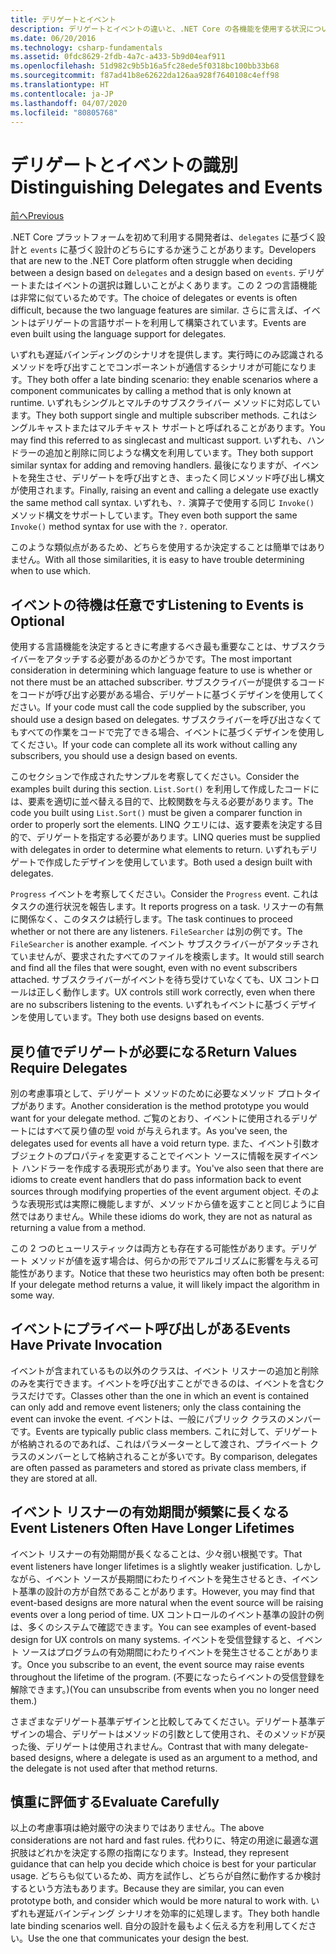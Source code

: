 ```yaml
---
title: デリゲートとイベント
description: デリゲートとイベントの違いと、.NET Core の各機能を使用する状況について説明します。
ms.date: 06/20/2016
ms.technology: csharp-fundamentals
ms.assetid: 0fdc8629-2fdb-4a7c-a433-5b9d04eaf911
ms.openlocfilehash: 51d982c9b5b16a5fc28ede5f0318bc100bb33b68
ms.sourcegitcommit: f87ad41b8e62622da126aa928f7640108c4eff98
ms.translationtype: HT
ms.contentlocale: ja-JP
ms.lasthandoff: 04/07/2020
ms.locfileid: "80805768"
---
```

# <a name="distinguishing-delegates-and-events"></a><span data-ttu-id="88ce4-103">デリゲートとイベントの識別</span><span class="sxs-lookup"><span data-stu-id="88ce4-103">Distinguishing Delegates and Events</span></span>

[<span data-ttu-id="88ce4-104">前へ</span><span class="sxs-lookup"><span data-stu-id="88ce4-104">Previous</span></span>](modern-events.md)

<span data-ttu-id="88ce4-105">.NET Core プラットフォームを初めて利用する開発者は、`delegates` に基づく設計と `events` に基づく設計のどちらにするか迷うことがあります。</span><span class="sxs-lookup"><span data-stu-id="88ce4-105">Developers that are new to the .NET Core platform often struggle when deciding between a design based on `delegates` and a design based on `events`.</span></span> <span data-ttu-id="88ce4-106">デリゲートまたはイベントの選択は難しいことがよくあります。この 2 つの言語機能は非常に似ているためです。</span><span class="sxs-lookup"><span data-stu-id="88ce4-106">The choice of delegates or events is often difficult, because the two language features are similar.</span></span> <span data-ttu-id="88ce4-107">さらに言えば、イベントはデリゲートの言語サポートを利用して構築されています。</span><span class="sxs-lookup"><span data-stu-id="88ce4-107">Events are even built using the language support for delegates.</span></span>

<span data-ttu-id="88ce4-108">いずれも遅延バインディングのシナリオを提供します。実行時にのみ認識されるメソッドを呼び出すことでコンポーネントが通信するシナリオが可能になります。</span><span class="sxs-lookup"><span data-stu-id="88ce4-108">They both offer a late binding scenario: they enable scenarios where a component communicates by calling a method that is only known at runtime.</span></span> <span data-ttu-id="88ce4-109">いずれもシングルとマルチのサブスクライバー メソッドに対応しています。</span><span class="sxs-lookup"><span data-stu-id="88ce4-109">They both support single and multiple subscriber methods.</span></span> <span data-ttu-id="88ce4-110">これはシングルキャストまたはマルチキャスト サポートと呼ばれることがあります。</span><span class="sxs-lookup"><span data-stu-id="88ce4-110">You may find this referred to as singlecast and multicast support.</span></span> <span data-ttu-id="88ce4-111">いずれも、ハンドラーの追加と削除に同じような構文を利用しています。</span><span class="sxs-lookup"><span data-stu-id="88ce4-111">They both support similar syntax for adding and removing handlers.</span></span> <span data-ttu-id="88ce4-112">最後になりますが、イベントを発生させ、デリゲートを呼び出すとき、まったく同じメソッド呼び出し構文が使用されます。</span><span class="sxs-lookup"><span data-stu-id="88ce4-112">Finally, raising an event and calling a delegate use exactly the same method call syntax.</span></span> <span data-ttu-id="88ce4-113">いずれも、`?.` 演算子で使用する同じ `Invoke()` メソッド構文をサポートしています。</span><span class="sxs-lookup"><span data-stu-id="88ce4-113">They even both support the same `Invoke()` method syntax for use with the `?.` operator.</span></span>

<span data-ttu-id="88ce4-114">このような類似点があるため、どちらを使用するか決定することは簡単ではありません。</span><span class="sxs-lookup"><span data-stu-id="88ce4-114">With all those similarities, it is easy to have trouble determining when to use which.</span></span>

## <a name="listening-to-events-is-optional"></a><span data-ttu-id="88ce4-115">イベントの待機は任意です</span><span class="sxs-lookup"><span data-stu-id="88ce4-115">Listening to Events is Optional</span></span>

<span data-ttu-id="88ce4-116">使用する言語機能を決定するときに考慮するべき最も重要なことは、サブスクライバーをアタッチする必要があるのかどうかです。</span><span class="sxs-lookup"><span data-stu-id="88ce4-116">The most important consideration in determining which language feature to use is whether or not there must be an attached subscriber.</span></span> <span data-ttu-id="88ce4-117">サブスクライバーが提供するコードをコードが呼び出す必要がある場合、デリゲートに基づくデザインを使用してください。</span><span class="sxs-lookup"><span data-stu-id="88ce4-117">If your code must call the code supplied by the subscriber, you should use a design based on delegates.</span></span> <span data-ttu-id="88ce4-118">サブスクライバーを呼び出さなくてもすべての作業をコードで完了できる場合、イベントに基づくデザインを使用してください。</span><span class="sxs-lookup"><span data-stu-id="88ce4-118">If your code can complete all its work without calling any subscribers, you should use a design based on events.</span></span>

<span data-ttu-id="88ce4-119">このセクションで作成されたサンプルを考察してください。</span><span class="sxs-lookup"><span data-stu-id="88ce4-119">Consider the examples built during this section.</span></span> <span data-ttu-id="88ce4-120">`List.Sort()` を利用して作成したコードには、要素を適切に並べ替える目的で、比較関数を与える必要があります。</span><span class="sxs-lookup"><span data-stu-id="88ce4-120">The code you built using `List.Sort()` must be given a comparer function in order to properly sort the elements.</span></span> <span data-ttu-id="88ce4-121">LINQ クエリには、返す要素を決定する目的で、デリゲートを指定する必要があります。</span><span class="sxs-lookup"><span data-stu-id="88ce4-121">LINQ queries must be supplied with delegates in order to determine what elements to return.</span></span> <span data-ttu-id="88ce4-122">いずれもデリゲートで作成したデザインを使用しています。</span><span class="sxs-lookup"><span data-stu-id="88ce4-122">Both used a design built with delegates.</span></span>

<span data-ttu-id="88ce4-123">`Progress` イベントを考察してください。</span><span class="sxs-lookup"><span data-stu-id="88ce4-123">Consider the `Progress` event.</span></span> <span data-ttu-id="88ce4-124">これはタスクの進行状況を報告します。</span><span class="sxs-lookup"><span data-stu-id="88ce4-124">It reports progress on a task.</span></span>
<span data-ttu-id="88ce4-125">リスナーの有無に関係なく、このタスクは続行します。</span><span class="sxs-lookup"><span data-stu-id="88ce4-125">The task continues to proceed whether or not there are any listeners.</span></span>
<span data-ttu-id="88ce4-126">`FileSearcher` は別の例です。</span><span class="sxs-lookup"><span data-stu-id="88ce4-126">The `FileSearcher` is another example.</span></span> <span data-ttu-id="88ce4-127">イベント サブスクライバーがアタッチされていませんが、要求されたすべてのファイルを検索します。</span><span class="sxs-lookup"><span data-stu-id="88ce4-127">It would still search and find all the files that were sought, even with no event subscribers attached.</span></span>
<span data-ttu-id="88ce4-128">サブスクライバーがイベントを待ち受けていなくても、UX コントロールは正しく動作します。</span><span class="sxs-lookup"><span data-stu-id="88ce4-128">UX controls still work correctly, even when there are no subscribers listening to the events.</span></span> <span data-ttu-id="88ce4-129">いずれもイベントに基づくデザインを使用しています。</span><span class="sxs-lookup"><span data-stu-id="88ce4-129">They both use designs based on events.</span></span>

## <a name="return-values-require-delegates"></a><span data-ttu-id="88ce4-130">戻り値でデリゲートが必要になる</span><span class="sxs-lookup"><span data-stu-id="88ce4-130">Return Values Require Delegates</span></span>

<span data-ttu-id="88ce4-131">別の考慮事項として、デリゲート メソッドのために必要なメソッド プロトタイプがあります。</span><span class="sxs-lookup"><span data-stu-id="88ce4-131">Another consideration is the method prototype you would want for your delegate method.</span></span> <span data-ttu-id="88ce4-132">ご覧のとおり、イベントに使用されるデリゲートにはすべて戻り値の型 void が与えられます。</span><span class="sxs-lookup"><span data-stu-id="88ce4-132">As you've seen, the delegates used for events all have a void return type.</span></span> <span data-ttu-id="88ce4-133">また、イベント引数オブジェクトのプロパティを変更することでイベント ソースに情報を戻すイベント ハンドラーを作成する表現形式があります。</span><span class="sxs-lookup"><span data-stu-id="88ce4-133">You've also seen that there are idioms to create event handlers that do pass information back to event sources through modifying properties of the event argument object.</span></span> <span data-ttu-id="88ce4-134">そのような表現形式は実際に機能しますが、メソッドから値を返すことと同じように自然ではありません。</span><span class="sxs-lookup"><span data-stu-id="88ce4-134">While these idioms do work, they are not as natural as returning a value from a method.</span></span>

<span data-ttu-id="88ce4-135">この 2 つのヒューリスティックは両方とも存在する可能性があります。デリゲート メソッドが値を返す場合は、何らかの形でアルゴリズムに影響を与える可能性があります。</span><span class="sxs-lookup"><span data-stu-id="88ce4-135">Notice that these two heuristics may often both be present: If your delegate method returns a value, it will likely impact the algorithm in some way.</span></span>

## <a name="events-have-private-invocation"></a><span data-ttu-id="88ce4-136">イベントにプライベート呼び出しがある</span><span class="sxs-lookup"><span data-stu-id="88ce4-136">Events Have Private Invocation</span></span>

<span data-ttu-id="88ce4-137">イベントが含まれているもの以外のクラスは、イベント リスナーの追加と削除のみを実行できます。イベントを呼び出すことができるのは、イベントを含むクラスだけです。</span><span class="sxs-lookup"><span data-stu-id="88ce4-137">Classes other than the one in which an event is contained can only add and remove event listeners; only the class containing the event can invoke the event.</span></span> <span data-ttu-id="88ce4-138">イベントは、一般にパブリック クラスのメンバーです。</span><span class="sxs-lookup"><span data-stu-id="88ce4-138">Events are typically public class members.</span></span>
<span data-ttu-id="88ce4-139">これに対して、デリゲートが格納されるのであれば、これはパラメーターとして渡され、プライベート クラスのメンバーとして格納されることが多いです。</span><span class="sxs-lookup"><span data-stu-id="88ce4-139">By comparison, delegates are often passed as parameters and stored as private class members, if they are stored at all.</span></span>

## <a name="event-listeners-often-have-longer-lifetimes"></a><span data-ttu-id="88ce4-140">イベント リスナーの有効期間が頻繁に長くなる</span><span class="sxs-lookup"><span data-stu-id="88ce4-140">Event Listeners Often Have Longer Lifetimes</span></span>

<span data-ttu-id="88ce4-141">イベント リスナーの有効期間が長くなることは、少々弱い根拠です。</span><span class="sxs-lookup"><span data-stu-id="88ce4-141">That event listeners have longer lifetimes is a slightly weaker justification.</span></span> <span data-ttu-id="88ce4-142">しかしながら、イベント ソースが長期間にわたりイベントを発生させるとき、イベント基準の設計の方が自然であることがあります。</span><span class="sxs-lookup"><span data-stu-id="88ce4-142">However, you may find that event-based designs are more natural when the event source will be raising events over a long period of time.</span></span> <span data-ttu-id="88ce4-143">UX コントロールのイベント基準の設計の例は、多くのシステムで確認できます。</span><span class="sxs-lookup"><span data-stu-id="88ce4-143">You can see examples of event-based design for UX controls on many systems.</span></span> <span data-ttu-id="88ce4-144">イベントを受信登録すると、イベント ソースはプログラムの有効期間にわたりイベントを発生させることがあります。</span><span class="sxs-lookup"><span data-stu-id="88ce4-144">Once you subscribe to an event, the event source may raise events throughout the lifetime of the program.</span></span>
<span data-ttu-id="88ce4-145">(不要になったらイベントの受信登録を解除できます。)</span><span class="sxs-lookup"><span data-stu-id="88ce4-145">(You can unsubscribe from events when you no longer need them.)</span></span>

<span data-ttu-id="88ce4-146">さまざまなデリゲート基準デザインと比較してみてください。デリゲート基準デザインの場合、デリゲートはメソッドの引数として使用され、そのメソッドが戻った後、デリゲートは使用されません。</span><span class="sxs-lookup"><span data-stu-id="88ce4-146">Contrast that with many delegate-based designs, where a delegate is used as an argument to a method, and the delegate is not used after that method returns.</span></span>

## <a name="evaluate-carefully"></a><span data-ttu-id="88ce4-147">慎重に評価する</span><span class="sxs-lookup"><span data-stu-id="88ce4-147">Evaluate Carefully</span></span>

<span data-ttu-id="88ce4-148">以上の考慮事項は絶対厳守の決まりではありません。</span><span class="sxs-lookup"><span data-stu-id="88ce4-148">The above considerations are not hard and fast rules.</span></span> <span data-ttu-id="88ce4-149">代わりに、特定の用途に最適な選択肢はどれかを決定する際の指南になります。</span><span class="sxs-lookup"><span data-stu-id="88ce4-149">Instead, they represent guidance that can help you decide which choice is best for your particular usage.</span></span> <span data-ttu-id="88ce4-150">どちらも似ているため、両方を試作し、どちらが自然に動作するか検討するという方法もあります。</span><span class="sxs-lookup"><span data-stu-id="88ce4-150">Because they are similar, you can even prototype both, and consider which would be more natural to work with.</span></span> <span data-ttu-id="88ce4-151">いずれも遅延バインディング シナリオを効率的に処理します。</span><span class="sxs-lookup"><span data-stu-id="88ce4-151">They both handle late binding scenarios well.</span></span> <span data-ttu-id="88ce4-152">自分の設計を最もよく伝える方を利用してください。</span><span class="sxs-lookup"><span data-stu-id="88ce4-152">Use the one that communicates your design the best.</span></span>
